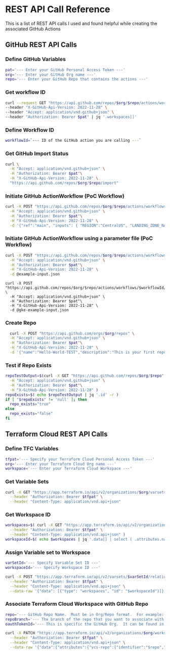 # REST API Call Reference
This is a list of REST API calls I used and found helpful while creating the associated GitHub Actions

## GitHub REST API Calls

### Define GitHub Variables
```bash
pat='--- Enter your GitHub Personal Access Token ---'
org='--- Enter your GitHub Org name ---'
repo='--- Enter your GitHub Repo that contains the actions ---'
```

### Get workflow ID
```bash
curl --request GET "https://api.github.com/repos/$org/$repo/actions/workflows" \
--header "X-GitHub-Api-Version: 2022-11-28" \
--header "Accept: application/vnd.github+json" \
--header "Authorization: Bearer $pat" | jq '.workspaces[]'
```

### Define Workflow ID
```bash
workflowId=`--- ID of the GitHub action you are calling ---`
```

### Get GitHub Import Status
```bash
curl \
  -H "Accept: application/vnd.github+json" \
  -H "Authorization: Bearer $pat"\
  -H "X-GitHub-Api-Version: 2022-11-28" \
  "https://api.github.com/repos/$org/$repo/import"
```

### Initiate GitHub ActionWorkflow (PoC Workflow)
```bash
curl -X POST "https://api.github.com/repos/$org/$repo/actions/workflows/$workflowId/dispatches" \
  -H "Accept: application/vnd.github+json" \
  -H "Authorization: Bearer $pat"\
  -H "X-GitHub-Api-Version: 2022-11-28" \
  -d '{"ref":"main", "inputs": { "REGION":"CentralUS", "LANDING_ZONE_NAME":"exp-lz-repo-03", "TAGS":"{\"costcenter\": \"1234\", \"businessunit\": \"Engineering\", \"dayofweek\": \"Tuesday\"}", "TEMPLATE_REPO_URL":"https://github.com/jf781/lz-infra-bootstrap-repo" }}'
```

### Initiate GitHub ActionWorkflow using a parameter file (PoC Workflow)
```bash
curl -X POST "https://api.github.com/repos/$org/$repo/actions/workflows/$workflowId/dispatches" \
  -H "Accept: application/vnd.github+json" \
  -H "Authorization: Bearer $pat"\
  -H "X-GitHub-Api-Version: 2022-11-28" \
  -d @example-input.json
```

```
curl -X POST "https://api.github.com/repos/$org/$repo/actions/workflows/$workflowId/dispatches" \
  -H "Accept: application/vnd.github+json" \
  -H "Authorization: Bearer $pat"\
  -H "X-GitHub-Api-Version: 2022-11-28" \
  -d @gke-example-input.json
```

### Create Repo
```bash
  curl -X POST "https://api.github.com/orgs/$org/repos" \
  -H "Accept: application/vnd.github+json" \
  -H "Authorization: Bearer $pat"\
  -H "X-GitHub-Api-Version: 2022-11-28" \
  -d '{"name":"Hello-World-TEST","description":"This is your first repository","homepage":"https://github.com","private":true,"has_issues":true,"has_projects":true,"has_wiki":true}'
```

### Test if Repo Exists
```bash
repoTestOutput=$(curl -X GET "https://api.github.com/repos/$org/$repo" \
  -H "Accept: application/vnd.github+json" \
  -H "Authorization: Bearer $pat"\
  -H "X-GitHub-Api-Version: 2022-11-28" )
repoExists=$( echo $repoTestOutput | jq '.id' -r )
if [ "$repoExists" != 'null' ]; then 
  repo_exists="true"
else
  repo_exists="false"
fi 
```

## Terraform Cloud REST API Calls

### Define TFC Variables
```bash
tfpat='--- Specify your Terraform Cloud Personal Access Token ---'
org='--- Enter your Terraform Cloud Org name ---'
workspace='--- Enter your Terraform Cloud Workspace ---'
```

### Get Variable Sets
```bash
curl -X GET "https://app.terraform.io/api/v2/organizations/$org/varsets" \
  --header "Authorization: Bearer $tfpat" \
  --header "Content-Type: application/vnd.api+json" 
```

### Get Workspace ID
```bash
workspaces=$( curl -X GET "https://app.terraform.io/api/v2/organizations/$org/workspaces" \
  --header "Authorization: Bearer $tfpat" \
  --header "Content-Type: application/vnd.api+json" )
workspaceId=$( echo $workspaces | jq '.data[] | select ( .attributes.name == "$workspace" ) | .id ' -r
```

### Assign Variable set to Workspace
```bash
varSetId='--- Specify Variable Set ID ---'
workspaceId='--- Specify Workspace ID ---'

curl -X POST "https://app.terraform.io/api/v2/varsets/$varSetId/relationships/workspaces" \
  --header "Authorization: Bearer $tfpat" \
  --header "Content-Type: application/vnd.api+json" \
  --data-raw '{"data": [{"type": "workspaces", "id": "$workspaceId"}]}'
```

### Associate Terraform Cloud Workspace with GitHub Repo
```bash
repo='--- GitHub Repo Name.  Must be in Org/Repo format.  For example: jf781/sandbox ----'
repoBranch='--- The branch of the repo that you want to associate with the workspace ---'
oauthTokenId='--- This is specific the GitHub Org.  It can be found in the VCS settings of the TFC org ---'

curl -X PATCH "https://app.terraform.io/api/v2/organizations/$org/workspaces/$repo" \
  --header "Authorization: Bearer $tfpat" \
  --header "Content-Type: application/vnd.api+json" \
  --data-raw '{"data":{"attributes":{"vcs-repo":{"identifier":"$repo","oauth-token-id":"$oauthTokenId","branch":"$repoBranch"}}}}'
```